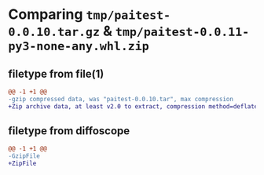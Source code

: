 # Comparing `tmp/paitest-0.0.10.tar.gz` & `tmp/paitest-0.0.11-py3-none-any.whl.zip`

## filetype from file(1)

```diff
@@ -1 +1 @@
-gzip compressed data, was "paitest-0.0.10.tar", max compression
+Zip archive data, at least v2.0 to extract, compression method=deflate
```

## filetype from diffoscope

```diff
@@ -1 +1 @@
-GzipFile
+ZipFile
```

